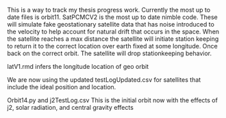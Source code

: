 This is a way to track my thesis progress work. Currently the most up to date files is orbit11. 
SatPCMCV2 is the most up to date nimble code.
These will simulate fake geostationary satellite data that has noise introduced to the velocity to help 
account for natural drift that occurs in the space. When the satellite reaches a max distance the satellite
will initiate station keeping to return it to the correct location over earth fixed at some longitude. Once
back on the correct orbit. The satellite will drop stationkeeping behavior. 

latV1.rmd infers the longitude location of geo orbit

We are now using the updated testLogUpdated.csv for satellites that include the ideal position and location.


Orbit14.py and j2TestLog.csv This is the initial orbit now with the effects of j2, solar radiation, and central gravity effects
